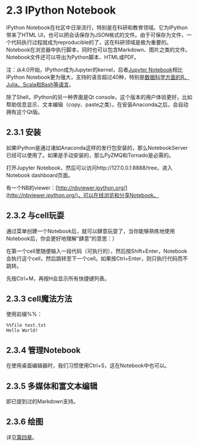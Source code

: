 # 2.3 IPython Notebook

IPython Notebook在社区中日渐流行，特别是在科研和教育领域。它为IPython带来了HTML UI，也可以把会话保存为JSON格式的文件。由于可保存为文件，一个代码执行过程就成为reproducible的了，这在科研领域是极为重要的。Notebook在浏览器中执行脚本，同时也可以包含Markdown、图片之类的文件。Notebook文件还可以导出为Python脚本、HTML或PDF。

注：从4.0开始，IPython成为Jupyter的kernel，后者[Jupyter Notebook](https://jupyter.org/)相比IPython Notebook更为强大，支持的语言超过40种，特别是[数据科学方面的R、Julia、Scala和Bash等语言](http://jupyter.readthedocs.org/en/latest/data_science.html)。

除了Shell，IPython的另一种界面是Qt console，这个版本的用户体验更好，比如帮助信息显示、文本编辑（copy、paste之类）。在安装Anaconda之后，会自动拥有这个Qt版。

## 2.3.1 安装

如果IPython是通过诸如Anaconda这样的发行包安装的，那么NotebookServer已经可以使用了。如果是手动安装的，那么PyZMQ和Tornado是必需的。

打开Jupyter Notebook，然后可以访问http://127.0.0.1:8888/tree，进入Notebook dashboard页面。

有一个NB的viewer：[http://nbviewer.ipython.org/](http://nbviewer.ipython.org/)，可以在线浏览和分享Notebook。

## 2.3.2 与cell玩耍

通过菜单创建一个Notebook后，就可以肆意玩耍了，当你能够熟练地使用Notebook后，你会更好地理解“肆意”的意思：）

在第一个cell里随便输入一段代码（可执行的），然后按Shift+Enter，Notebook会执行这个cell，然后跳转至下一个cell。如果按Ctrl+Enter，则只执行代码而不跳转。

先按Ctrl+M，再按H会显示所有快捷键列表。

## 2.3.3 cell魔法方法

使用前缀%%：

```
%%file test.txt
Hello World!
```

## 2.3.4 管理Notebook

在使用桌面编辑器时，我们习惯使用Ctrl+S，这在Notebook中也可以。

## 2.3.5 多媒体和富文本编辑

即已提到过的Markdown支持。

## 2.3.6 绘图

详见[第四章](https://andersc.gitbooks.io/ipython-interactive-computing-visualization/content/4.0.chapter.html)。
